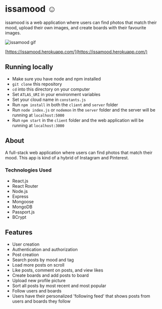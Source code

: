 # issamood ☺️
issamood is a web application where users can find photos that match their mood, upload their own images, and create boards with their favourite images.

![issamood gif](./issamood-gif.gif)

[https://issamood.herokuapp.com/](https://issamood.herokuapp.com/)

## Running locally
* Make sure you have node and npm installed
* `git clone` this repository
* `cd` into this directory on your computer
* Set `ATLAS_URI` in your environment variables
* Set your cloud name in `constants.js`
* Run `npm install` in both the `client` and `server` folder
* Run `node index.js` or `nodemon` in the `server` folder and the server will be running at `localhost:5000`
* Run `npm start` in the `client` folder and the web application will be running at `localhost:3000`

## About
A full-stack web application where users can find photos that match their mood. This app is kind of a hybrid of Instagram and Pinterest.

### Technologies Used
* React.js
* React Router
* Node.js
* Express
* Mongoose
* MongoDB
* Passport.js
* BCrypt

## Features
* User creation
* Authentication and authorization
* Post creation
* Search posts by mood and tag
* Load more posts on scroll
* Like posts, comment on posts, and view likes
* Create boards and add posts to board
* Upload new profile picture
* Sort all posts by most recent and most popular
* Follow users and boards
* Users have their personalized 'following feed' that shows posts from users and boards they follow